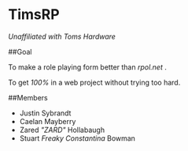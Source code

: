 # TimsRP

_Unaffiliated with Toms Hardware_

##Goal

To make a role playing form better than _rpol.net_ .

To get *100%* in a web project without trying too hard.

##Members

- Justin Sybrandt
- Caelan Mayberry
- Zared _"ZARD"_ Hollabaugh
- Stuart _Freaky Constantina_ Bowman